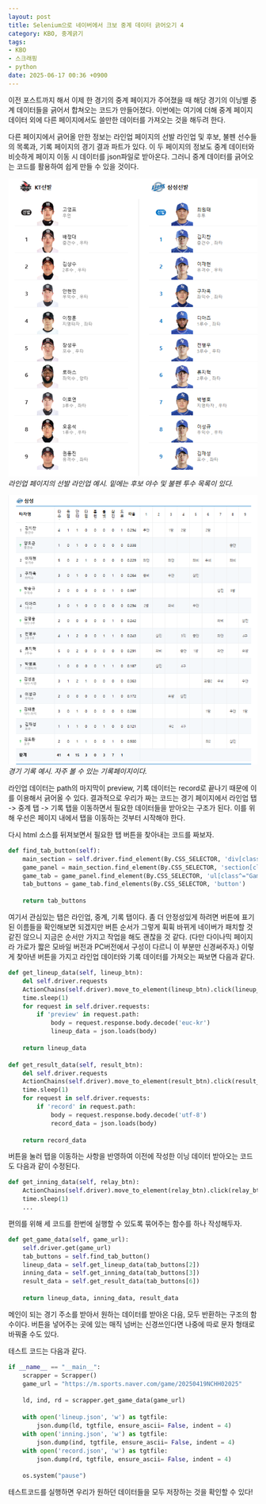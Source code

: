 ```yaml
---
layout: post
title: Selenium으로 네이버에서 크보 중계 데이터 긁어오기 4
category: KBO, 중계긁기
tags:
- KBO
- 스크래핑
- python
date: 2025-06-17 00:36 +0900
---
```

이전 포스트까지 해서 이제 한 경기의 중계 페이지가 주어졌을 때 해당 경기의 이닝별 중계 데이터들을 긁어서 합쳐오는 코드가 만들어졌다. 이번에는 여기에 더해 중계 페이지 데이터 외에 다른 페이지에서도 쓸만한 데이터를 가져오는 것을 해두려 한다.

다른 페이지에서 긁어올 만한 정보는 라인업 페이지의 선발 라인업 및 후보, 불펜 선수들의 목록과, 기록 페이지의 경기 결과 파트가 있다. 이 두 페이지의 정보도 중계 데이터와 비슷하게 페이지 이동 시 데이터를 json파일로 받아온다. 그러니 중계 데이터를 긁어오는 코드를 활용하여 쉽게 만들 수 있을 것이다.

![선발라인업](/assets/img/post_img/Selenium_4/선발_라인업.png)
_라인업 페이지의 선발 라인업 예시. 밑에는 후보 야수 및 불펜 투수 목록이 있다._

![경기기록](/assets/img/post_img/Selenium_4/경기_기록.png)
_경기 기록 예시. 자주 볼 수 있는 기록페이지이다._

라인업 데이터는 path의 마지막이 preview, 기록 데이터는 record로 끝나기 때문에 이를 이용해서 긁어올 수 있다. 결과적으로 우리가 짜는 코드는 경기 페이지에서 라인업 탭 -> 중계 탭 -> 기록 탭을 이동하면서 필요한 데이터들을 받아오는 구조가 된다. 이를 위해 우선은 페이지 내에서 탭을 이동하는 것부터 시작해야 한다.

다시 html 소스를 뒤져보면서 필요한 탭 버튼을 찾아내는 코드를 짜보자. 

```python
def find_tab_button(self):
    main_section = self.driver.find_element(By.CSS_SELECTOR, 'div[class^="Home_main_section"]')
    game_panel = main_section.find_element(By.CSS_SELECTOR, 'section[class^="Home_game_panel"]')
    game_tab = game_panel.find_element(By.CSS_SELECTOR, 'ul[class^="GameTab_tab_list"]')
    tab_buttons = game_tab.find_elements(By.CSS_SELECTOR, 'button')

    return tab_buttons
```

여기서 관심있는 탭은 라인업, 중계, 기록 탭이다. 좀 더 안정성있게 하려면 버튼에 표기된 이름들을 확인해보면 되겠지만 버튼 순서가 그렇게 휙휙 바뀌게 네이버가 패치할 것 같진 않으니 지금은 순서만 가지고 작업을 해도 괜찮을 것 같다. (다만 다이나믹 페이지라 가로가 짧은 모바일 버전과 PC버전에서 구성이 다르니 이 부분만 신경써주자.) 이렇게 찾아낸 버튼을 가지고 라인업 데이터와 기록 데이터를 가져오는 짜보면 다음과 같다.

```python
def get_lineup_data(self, lineup_btn):
    del self.driver.requests
    ActionChains(self.driver).move_to_element(lineup_btn).click(lineup_btn).perform()
    time.sleep(1)
    for request in self.driver.requests:
        if 'preview' in request.path:
            body = request.response.body.decode('euc-kr')
            lineup_data = json.loads(body)
    
    return lineup_data

def get_result_data(self, result_btn):
    del self.driver.requests
    ActionChains(self.driver).move_to_element(result_btn).click(result_btn).perform()
    time.sleep(1)
    for request in self.driver.requests:
        if 'record' in request.path:
            body = request.response.body.decode('utf-8')
            record_data = json.loads(body)
    
    return record_data
```

버튼을 눌러 탭을 이동하는 사항을 반영하여 이전에 작성한 이닝 데이터 받아오는 코드도 다음과 같이 수정된다.

```python
def get_inning_data(self, relay_btn):
    ActionChains(self.driver).move_to_element(relay_btn).click(relay_btn).perform()
    time.sleep(1)
    ...
```

편의를 위해 세 코드를 한번에 실행할 수 있도록 묶어주는 함수를 하나 작성해두자.

```python
def get_game_data(self, game_url):
    self.driver.get(game_url)
    tab_buttons = self.find_tab_button()
    lineup_data = self.get_lineup_data(tab_buttons[2])
    inning_data = self.get_inning_data(tab_buttons[3])
    result_data = self.get_result_data(tab_buttons[6])

    return lineup_data, inning_data, result_data
```

메인이 되는 경기 주소를 받아서 원하는 데이터를 받아온 다음, 모두 반환하는 구조의 함수이다. 버튼을 넣어주는 곳에 있는 매직 넘버는 신경쓰인다면 나중에 따로 문자 형태로 바꿔줄 수도 있다.

테스트 코드는 다음과 같다.

```python
if __name__ == "__main__":
    scrapper = Scrapper()
    game_url = "https://m.sports.naver.com/game/20250419NCHH02025"

    ld, ind, rd = scrapper.get_game_data(game_url)
    
    with open('lineup.json', 'w') as tgtfile:
        json.dump(ld, tgtfile, ensure_ascii= False, indent = 4)
    with open('inning.json', 'w') as tgtfile:
        json.dump(ind, tgtfile, ensure_ascii= False, indent = 4)
    with open('record.json', 'w') as tgtfile:
        json.dump(rd, tgtfile, ensure_ascii= False, indent = 4)

    os.system("pause")
```

테스트코드를 실행하면 우리가 원하던 데이터들을 모두 저장하는 것을 확인할 수 있다!